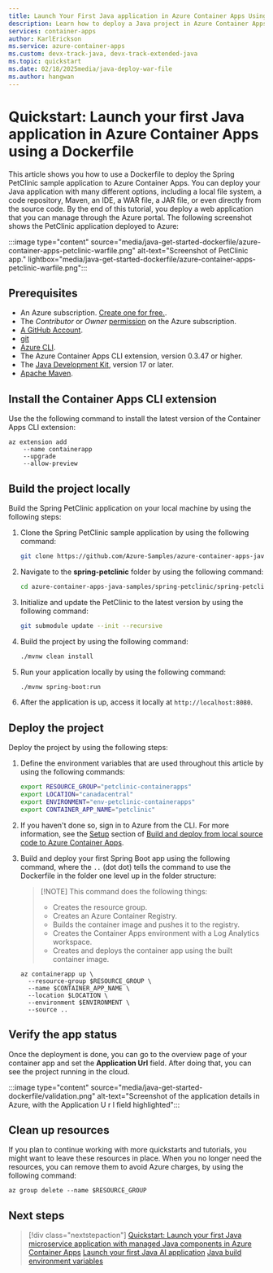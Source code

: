 ```yaml
---
title: Launch Your First Java application in Azure Container Apps Using a Dockerfile
description: Learn how to deploy a Java project in Azure Container Apps Using a Dockerfile.
services: container-apps
author: KarlErickson
ms.service: azure-container-apps
ms.custom: devx-track-java, devx-track-extended-java
ms.topic: quickstart
ms.date: 02/18/2025media/java-deploy-war-file
ms.author: hangwan
---
```


# Quickstart: Launch your first Java application in Azure Container Apps using a Dockerfile

This article shows you how to use a Dockerfile to deploy the Spring PetClinic sample application to Azure Container Apps. You can deploy your Java application with many different options, including a local file system, a code repository, Maven, an IDE, a WAR file, a JAR file, or even directly from the source code. By the end of this tutorial, you deploy a web application that you can manage through the Azure portal. The following screenshot shows the PetClinic application deployed to Azure:

:::image type="content" source="media/java-get-started-dockerfile/azure-container-apps-petclinic-warfile.png" alt-text="Screenshot of PetClinic app." lightbox="media/java-get-started-dockerfile/azure-container-apps-petclinic-warfile.png":::

## Prerequisites

- An Azure subscription. [Create one for free.](https://azure.microsoft.com/free/).
- The *Contributor* or *Owner* [permission](../role-based-access-control/role-assignments-portal.yml?tabs=current) on the Azure subscription.
- [A GitHub Account](https://github.com/join).
- [git](https://git-scm.com/downloads)
- [Azure CLI](/cli/azure/install-azure-cli).
- The Azure Container Apps CLI extension, version 0.3.47 or higher.
- The [Java Development Kit](/java/openjdk/install), version 17 or later.
- [Apache Maven](https://maven.apache.org/download.cgi).

## Install the Container Apps CLI extension

Use the the following command to install the latest version of the Container Apps CLI extension:

```azurecli
az extension add 
    --name containerapp
    --upgrade
    --allow-preview
```

## Build the project locally

Build the Spring PetClinic application on your local machine by using the following steps:

1. Clone the Spring PetClinic sample application by using the following command:

    ```bash
    git clone https://github.com/Azure-Samples/azure-container-apps-java-samples.git
    ```

1. Navigate to the **spring-petclinic** folder by using the following command:

    ```bash
    cd azure-container-apps-java-samples/spring-petclinic/spring-petclinic/
    ```

1. Initialize and update the PetClinic to the latest version by using the following command:

    ```bash
    git submodule update --init --recursive
    ```

1. Build the project by using the following command:

    ```bash
    ./mvnw clean install
    ```

1. Run your application locally by using the following command:

    ```bash
    ./mvnw spring-boot:run
    ```

1. After the application is up, access it locally at `http://localhost:8080`.

## Deploy the project

Deploy the project by using the following steps:

1. Define the environment variables that are used throughout this article by using the following commands:

    ```bash
    export RESOURCE_GROUP="petclinic-containerapps"
    export LOCATION="canadacentral"
    export ENVIRONMENT="env-petclinic-containerapps"
    export CONTAINER_APP_NAME="petclinic"
    ```

1. If you haven't done so, sign in to Azure from the CLI. For more information, see the [Setup](quickstart-code-to-cloud.md?tabs=bash%2Cjava#setup) section of [Build and deploy from local source code to Azure Container Apps](quickstart-code-to-cloud.md).

1. Build and deploy your first Spring Boot app using the following command, where the `..` (dot dot) tells the command to use the Dockerfile in the folder one level up in the folder structure:

    > [!NOTE] This command does the following things:
    >
    > - Creates the resource group.
    > - Creates an Azure Container Registry.
    > - Builds the container image and pushes it to the registry.
    > - Creates the Container Apps environment with a Log Analytics workspace.
    > - Creates and deploys the container app using the built container image.

    ```azurecli
    az containerapp up \
      --resource-group $RESOURCE_GROUP \
      --name $CONTAINER_APP_NAME \
      --location $LOCATION \
      --environment $ENVIRONMENT \
      --source ..
    ```

## Verify the app status

Once the deployment is done, you can go to the overview page of your container app and set the **Application Url** field. After doing that, you can see the project running in the cloud.

:::image type="content" source="media/java-get-started-dockerfile/validation.png" alt-text="Screenshot of the application details in Azure, with the Application U r l field highlighted":::

## Clean up resources

If you plan to continue working with more quickstarts and tutorials, you might want to leave these resources in place. When you no longer need the resources, you can remove them to avoid Azure charges, by using the following command:

```azurecli
az group delete --name $RESOURCE_GROUP
```

## Next steps

> [!div class="nextstepaction"]
> [Quickstart: Launch your first Java microservice application with managed Java components in Azure Container Apps](java-microservice-get-started.md)
> [Launch your first Java AI application](first-java-ai-application.md)
> [Java build environment variables](java-build-environment-variables.md)
